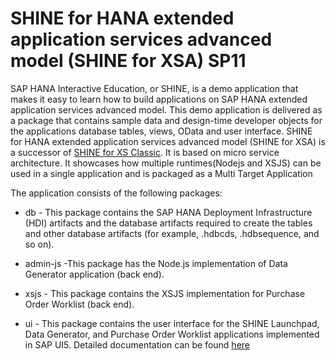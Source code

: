 SHINE for HANA extended application services advanced model (SHINE for XSA) SP11
================
SAP HANA Interactive Education, or SHINE, is a demo application that makes it easy to learn how to build applications on SAP HANA extended application services advanced model. This demo application is delivered as a package that contains sample data and design-time developer objects for the applications database tables, views, OData and user interface. 
SHINE for HANA extended application services advanced model (SHINE for XSA) is a successor of [SHINE for XS Classic](https://github.com/SAP/hana-shine/ "SHINE for XS Classic"). It is based on micro service architecture. It showcases how multiple runtimes(Nodejs and XSJS) can be used in a single application and is packaged as a Multi Target Application

The application consists of the following packages:


- db - This package contains the SAP HANA Deployment Infrastructure (HDI) artifacts and the database artifacts required to create the tables and other database artifacts (for example, .hdbcds, .hdbsequence, and so on).


- admin-js -This package has the Node.js implementation of Data Generator application (back end).


- xsjs - This package contains the XSJS implementation for Purchase Order Worklist (back end).


- ui - This package contains the user interface for the SHINE Launchpad, Data Generator, and Purchase Order Worklist applications implemented in SAP UI5.
Detailed documentation can be found [here](http://help.sap.com/hana/SAP_HANA_Interactive_Education_SHINE_for_SAP_HANA_XS_Advanced_Model_en.pdf "here")
